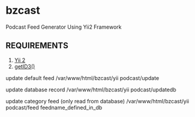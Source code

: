 # bzcast
Podcast Feed Generator Using Yii2 Framework

REQUIREMENTS
------------
1) [Yii 2](http://www.yiiframework.com/)
2) [getID3()](http://getid3.sourceforge.net/)

update default feed
/var/www/html/bzcast/yii podcast/update 

update database record
/var/www/html/bzcast/yii podcast/updatedb 

update category feed (only read from database)
/var/www/html/bzcast/yii podcast/feed feedname_defined_in_db
